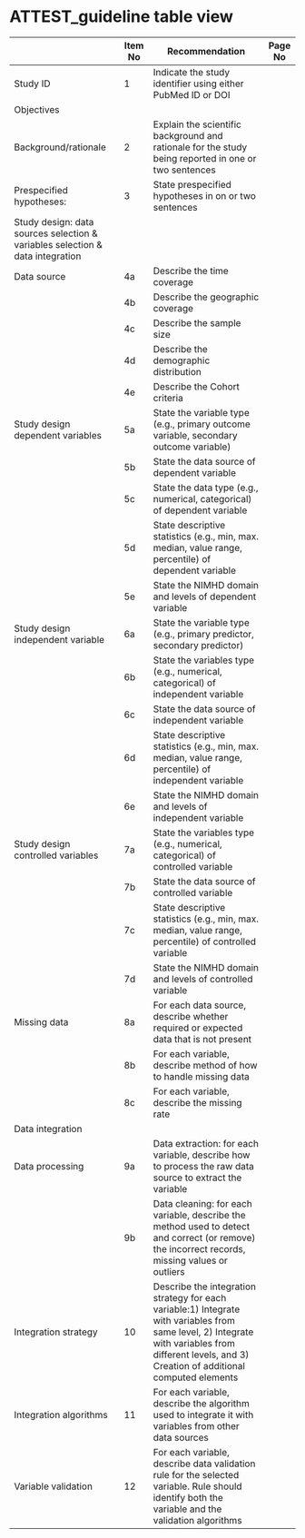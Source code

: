 # ATTEST_guideline table view


|                                                                                        |     Item No    |     Recommendation                                                                                                                                                                                             |     Page     No    |
|----------------------------------------------------------------------------------------|----------------|----------------------------------------------------------------------------------------------------------------------------------------------------------------------------------------------------------------|--------------------|
|     Study ID                                                                           |     1          |     Indicate the study identifier using either PubMed ID or DOI                                                                                                                                                |                    |
|     Objectives                                                                         |                |                                                                                                                                                                                                                |                    |
|     Background/rationale                                                               |     2          |     Explain the scientific background and rationale for   the study being reported in one or two sentences                                                                                                     |                    |
|     Prespecified hypotheses:                                                           |     3          |     State prespecified hypotheses in on or two sentences                                                                                                                                                       |                    |
|     Study design: data sources selection & variables   selection & data integration    |                |                                                                                                                                                                                                                |                    |
|     Data source                                                                        |     4a         |     Describe the time coverage                                                                                                                                                                                 |                    |
|                                                                                        |     4b         |     Describe the geographic coverage                                                                                                                                                                           |                    |
|                                                                                        |     4c         |     Describe the sample size                                                                                                                                                                                   |                    |
|                                                                                        |     4d         |     Describe the demographic distribution                                                                                                                                                                      |                    |
|                                                                                        |     4e         |     Describe the Cohort criteria                                                                                                                                                                               |                    |
|     Study   design dependent variables                                                 |     5a         |     State   the variable type (e.g., primary outcome variable, secondary outcome variable)                                                                                                                     |                    |
|                                                                                        |     5b         |     State the data source of dependent variable                                                                                                                                                                |                    |
|                                                                                        |     5c         |     State the data type (e.g., numerical, categorical)   of dependent variable                                                                                                                                 |                    |
|                                                                                        |     5d         |     State descriptive statistics (e.g., min, max.   median, value range, percentile) of dependent variable                                                                                                     |                    |
|                                                                                        |     5e         |     State the NIMHD domain and levels of dependent   variable                                                                                                                                                  |                    |
|     Study   design independent variable                                                |     6a         |     State   the variable type (e.g., primary predictor, secondary predictor)                                                                                                                                   |                    |
|                                                                                        |     6b         |     State   the variables type (e.g.,   numerical, categorical) of independent variable                                                                                                                        |                    |
|                                                                                        |     6c         |     State the data source of independent variable                                                                                                                                                              |                    |
|                                                                                        |     6d         |     State descriptive statistics (e.g., min, max.   median, value range, percentile) of independent variable                                                                                                   |                    |
|                                                                                        |     6e         |     State the NIMHD domain and levels of independent   variable                                                                                                                                                |                    |
|     Study   design controlled variables                                                |     7a         |     State   the variables type (e.g.,   numerical, categorical) of controlled variable                                                                                                                         |                    |
|                                                                                        |     7b         |     State the data source of controlled   variable                                                                                                                                                             |                    |
|                                                                                        |     7c         |     State descriptive statistics (e.g., min, max.   median, value range, percentile) of controlled variable                                                                                                    |                    |
|                                                                                        |     7d         |     State the NIMHD domain and levels of controlled variable                                                                                                                                                   |                    |
|     Missing data                                                                       |     8a         |     For each data source, describe whether required   or expected data that is not present                                                                                                                     |                    |
|                                                                                        |     8b         |     For each variable, describe method of   how to handle missing data                                                                                                                                         |                    |
|                                                                                        |     8c         |     For each variable, describe the missing   rate                                                                                                                                                             |                    |
|     Data integration                                                                   |                |                                                                                                                                                                                                                |                    |
|     Data processing                                                                    |     9a         |     Data extraction: for each variable, describe how to   process the raw data source to extract the variable                                                                                                  |                    |
|                                                                                        |     9b         |     Data cleaning: for each variable, describe the   method used to detect and correct (or remove) the incorrect records, missing   values or outliers                                                         |                    |
|     Integration strategy                                                               |     10         |     Describe the integration strategy for each variable:1)   Integrate with variables from same level, 2) Integrate with variables from different   levels, and 3) Creation of additional computed elements    |                    |
|     Integration algorithms                                                             |     11         |     For each variable, describe the algorithm used to   integrate it with variables from other data sources                                                                                                    |                    |
|     Variable validation                                                                |     12         |     For each variable, describe data validation rule for   the selected variable.  Rule should   identify both the variable and the validation algorithms                                                      |                    |

